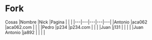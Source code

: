 # Fork
Cosas
|Nombre   |Nick   |Pagina   |   |   |
|---|---|---|---|---|
|Antonio   |aca062   |aca062.com   |   |   |
|Pedro   |p234   |p234.com   |   |   |
|Juan   |j131   |   |   |   |
|Juan Antonio   |ja892   |   |   |   |
